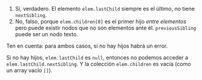 1. Sí, verdadero. El elemento `elem.lastChild` siempre es el último, no tiene `nextSibling`.
2. No, falso, porque `elem.children[0]` es el primer hijo *entre elementos* pero puede existir nodos que no son elementos ante él. `previousSibling` puede ser un nodo texto.

Ten en cuenta: para ambos casos, si no hay hijos habrá un error.

Si no hay hijos, `elem.lastChild` es `null`, entonces no podemos acceder a `elem.lastChild.nextSibling`. Y la colección `elem.children` es vacía (como un array vacío `[]`).
